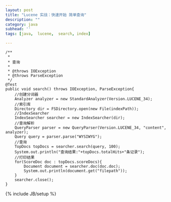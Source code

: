 ```yaml
---
layout: post
title: "Lucene 实战：快速开始 简单查询"
description: ""
category: java
subhead: ''
tags: [java,  lucene,  search, index]

---
```


    /**
     *
     * 查询
     *
     * @throws IOException
     * @throws ParseException
     */
    @Test
    public void search() throws IOException, ParseException{
        //创建分词器
        Analyzer analyzer = new StandardAnalyzer(Version.LUCENE_34);
        //索引库
        Directory dir = FSDirectory.open(new File(indexPath));
        //IndexSearcher
        IndexSearcher searcher = new IndexSearcher(dir);
        //查询解析
        QueryParser parser = new QueryParser(Version.LUCENE_34, "content", analyzer);
        Query query = parser.parse("WYSIWYG");
        //查询
        TopDocs topDocs = searcher.search(query, 100);
        System.out.println("查询结果:"+topDocs.totalHits+"条记录");
        //打印结果
        for(ScoreDoc doc : topDocs.scoreDocs){
            Document document = searcher.doc(doc.doc);
            System.out.println(document.get("filepath"));
        }
        searcher.close();
    }

{% include JB/setup %}